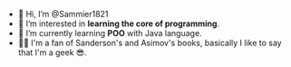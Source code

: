 - 👋 Hi, I’m @Sammier1821
- 👀 I’m interested in **learning the core of programming**.
- 🌱 I’m currently learning **POO** with Java language.
- 🧙‍♂️ I'm a fan of Sanderson's and Asimov's books, basically I like to say that I'm a geek 😎.
